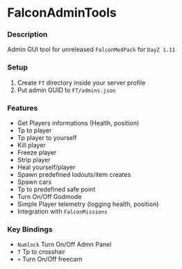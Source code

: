 # FalconAdminTools

### Description
Admin GUI tool for unreleased `FalconModPack` for `DayZ 1.11`

### Setup
1. Create `FT` directory inside your server profile
2. Put admin GUID to `FT/admins.json`

### Features
- Get Players informations (Health, position)
- Tp to player
- Tp player to yourself
- Kill player
- Freeze player
- Strip player
- Heal yourself/player
- Spawn predefined lodouts/item creates
- Spawn cars
- Tp to predefined safe point
- Turn On/Off Godmode
- Simple Player telemetry (logging health, position)
- Integration with `FalconMissions`

### Key Bindings
- `Numlock` Turn On/Off Admn Panel
- `T` Tp to crosshair
- `+` Turn On/Off freecam
